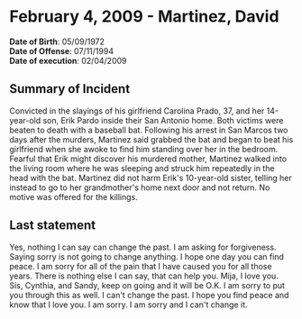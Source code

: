 # February 4, 2009 - Martinez, David

**Date of Birth**: 05/09/1972<br/>
**Date of Offense**: 07/11/1994<br/>
**Date of execution**: 02/04/2009<br/>

## Summary of Incident
Convicted in the slayings of his girlfriend Carolina Prado, 37, and her 14-year-old son, Erik Pardo inside their San Antonio home. Both victims were beaten to death with a baseball bat. Following his arrest in San Marcos two days after the murders, Martinez said grabbed the bat and began to beat his girlfriend when she awoke to find him standing over her in the bedroom. Fearful that Erik might discover his murdered mother, Martinez walked into the living room where he was sleeping and struck him repeatedly in the head with the bat. Martinez did not harm Erik's 10-year-old sister, telling her instead to go to her grandmother's home next door and not return. No motive was offered for the killings.

## Last statement
Yes, nothing I can say can change the past. I am asking for forgiveness. Saying sorry is not going to change anything. I hope one day you can find peace. I am sorry for all of the pain that I have caused you for all those years. There is nothing else I can say, that can help you. Mija, I love you. Sis, Cynthia, and Sandy, keep on going and it will be O.K. I am sorry to put you through this as well. I can't change the past. I hope you find peace and know that I love you. I am sorry. I am sorry and I can't change it.